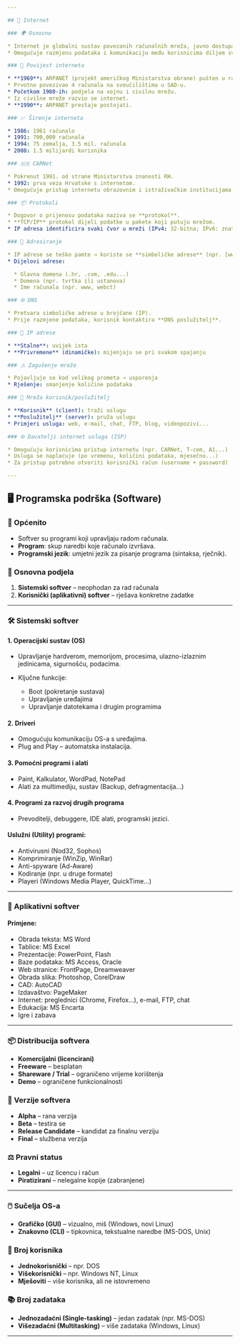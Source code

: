 ```yaml
---

## 📡 Internet

### 🌍 Osnovno

* Internet je globalni sustav povezanih računalnih mreža, javno dostupan.
* Omogućuje razmjenu podataka i komunikaciju među korisnicima diljem svijeta.

### 📜 Povijest interneta

* **1969**: ARPANET (projekt američkog Ministarstva obrane) pušten u rad.
* Prvotno povezivao 4 računala na sveučilištima u SAD-u.
* Početkom 1980-ih: podjela na vojnu i civilnu mrežu.
* Iz civilne mreže razvio se internet.
* **1990**: ARPANET prestaje postojati.

### 📈 Širenje interneta

* 1986: 1961 računalo
* 1991: 700,000 računala
* 1994: 75 zemalja, 3.5 mil. računala
* 2008: 1.5 milijardi korisnika

### 🇭🇷 CARNet

* Pokrenut 1991. od strane Ministarstva znanosti RH.
* 1992: prva veza Hrvatske s internetom.
* Omogućuje pristup internetu obrazovnim i istraživačkim institucijama.

### 📦 Protokoli

* Dogovor o prijenosu podataka naziva se **protokol**.
* **TCP/IP** protokol dijeli podatke u pakete koji putuju mrežom.
* IP adresa identificira svaki čvor u mreži (IPv4: 32-bitna; IPv6: znatno više adresa).

### 🔢 Adresiranje

* IP adrese se teško pamte → koriste se **simboličke adrese** (npr. [www.skole.hr](http://www.skole.hr)).
* Dijelovi adrese:

  * Glavna domena (.hr, .com, .edu...)
  * Domena (npr. tvrtka ili ustanova)
  * Ime računala (npr. www, webct)

### 🌐 DNS

* Pretvara simboličke adrese u brojčane (IP).
* Prije razmjene podataka, korisnik kontaktira **DNS poslužitelj**.

### 🧭 IP adrese

* **Stalne**: uvijek ista
* **Privremene** (dinamičke): mijenjaju se pri svakom spajanju

### ⚠️ Zagušenje mreže

* Pojavljuje se kod velikog prometa → usporenja
* Rješenje: smanjenje količine podataka

### 👥 Mreža korisnik/poslužitelj

* **Korisnik** (client): traži uslugu
* **Poslužitelj** (server): pruža uslugu
* Primjeri usluga: web, e-mail, chat, FTP, blog, videopozivi...

### 🌐 Davatelji internet usluga (ISP)

* Omogućuju korisnicima pristup internetu (npr. CARNet, T-com, A1...)
* Usluga se naplaćuje (po vremenu, količini podataka, mjesečno...)
* Za pristup potrebno otvoriti korisnički račun (username + password)

---
```


## 🖥️ Programska podrška (Software)

### 🧠 Općenito

* Softver su programi koji upravljaju radom računala.
* **Program**: skup naredbi koje računalo izvršava.
* **Programski jezik**: umjetni jezik za pisanje programa (sintaksa, rječnik).

### 🔧 Osnovna podjela

1. **Sistemski softver** – neophodan za rad računala
2. **Korisnički (aplikativni) softver** – rješava konkretne zadatke

---

### 🛠️ Sistemski softver

#### 1. Operacijski sustav (OS)

* Upravljanje hardverom, memorijom, procesima, ulazno-izlaznim jedinicama, sigurnošću, podacima.
* Ključne funkcije:

  * Boot (pokretanje sustava)
  * Upravljanje uređajima
  * Upravljanje datotekama i drugim programima

#### 2. Driveri

* Omogućuju komunikaciju OS-a s uređajima.
* Plug and Play – automatska instalacija.

#### 3. Pomoćni programi i alati

* Paint, Kalkulator, WordPad, NotePad
* Alati za multimediju, sustav (Backup, defragmentacija...)

#### 4. Programi za razvoj drugih programa

* Prevoditelji, debuggere, IDE alati, programski jezici.

#### Uslužni (Utility) programi:

* Antivirusni (Nod32, Sophos)
* Komprimiranje (WinZip, WinRar)
* Anti-spyware (Ad-Aware)
* Kodiranje (npr. u druge formate)
* Playeri (Windows Media Player, QuickTime...)

---

### 📂 Aplikativni softver

#### Primjene:

* Obrada teksta: MS Word
* Tablice: MS Excel
* Prezentacije: PowerPoint, Flash
* Baze podataka: MS Access, Oracle
* Web stranice: FrontPage, Dreamweaver
* Obrada slika: Photoshop, CorelDraw
* CAD: AutoCAD
* Izdavaštvo: PageMaker
* Internet: preglednici (Chrome, Firefox...), e-mail, FTP, chat
* Edukacija: MS Encarta
* Igre i zabava

---

### 📦 Distribucija softvera

* **Komercijalni (licencirani)**
* **Freeware** – besplatan
* **Shareware / Trial** – ograničeno vrijeme korištenja
* **Demo** – ograničene funkcionalnosti

### 🧪 Verzije softvera

* **Alpha** – rana verzija
* **Beta** – testira se
* **Release Candidate** – kandidat za finalnu verziju
* **Final** – službena verzija

### ⚖️ Pravni status

* **Legalni** – uz licencu i račun
* **Piratizirani** – nelegalne kopije (zabranjene)

---

### 🖱️ Sučelja OS-a

* **Grafičko (GUI)** – vizualno, miš (Windows, novi Linux)
* **Znakovno (CLI)** – tipkovnica, tekstualne naredbe (MS-DOS, Unix)

### 👥 Broj korisnika

* **Jednokorisnički** – npr. DOS
* **Višekorisnički** – npr. Windows NT, Linux
* **Mješoviti** – više korisnika, ali ne istovremeno

### 📚 Broj zadataka

* **Jednozadaćni (Single-tasking)** – jedan zadatak (npr. MS-DOS)
* **Višezadaćni (Multitasking)** – više zadataka (Windows, Linux)

---

